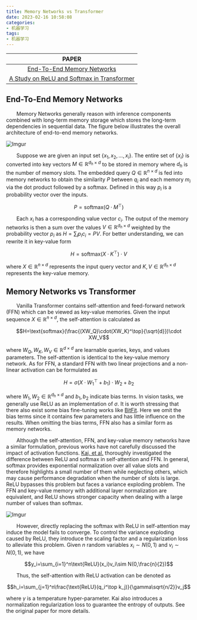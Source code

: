 ```yaml
---
title: Memory Networks vs Transformer
date: 2023-02-16 10:58:08
categories:
- 机器学习
tags:
- 机器学习
---
```


|PAPER
|:-:
|<a href="https://arxiv.org/abs/1503.08895v5">End-To-End Memory Networks</a>
|<a href="https://arxiv.org/abs/2302.06461">A Study on ReLU and Softmax in Transformer</a>

## End-To-End Memory Networks
&emsp;&emsp;Memory Networks generally reason with inference components combined with long-term memory storage which stores the long-term dependencies in sequential data. The figure below illustrates the overall architecture of end-to-end memory networks.

![Imgur](https://i.imgur.com/7UUY27n.png)

&emsp;&emsp;Suppose we are given an input set $\{x_1,x_2,\dots,x_i\}$. The entire set of $\{x_i\}$ is converted into key vectors $M\in\mathbb{R}^{d_h\times d}$ to be stored in memory where $d_h$ is the number of memory slots. The embedded query $Q\in\mathbb{R}^{n\times d}$ is fed into memory networks to obtain the similarity $P$ between $q_i$ and each memory $m_i$ via the dot product followed by a softmax. Defined in this way $p_i$ is a probability vector over the inputs.

$$P=\text{softmax}(Q\cdot M^\top)$$

&emsp;&emsp;Each $x_i$ has a corresponding value vector $c_i$. The output of the memory networks is then a sum over the values $V\in\mathbb{R}^{d_h\times d}$ weighted by the probability vector $p_i$ as $H=\sum_ip_ic_i=PV$. For better understanding, we can rewrite it in key-value form

$$H=\text{softmax}(X\cdot K^\top)\cdot V$$

where $X\in\mathbb{R}^{n\times d}$ represents the input query vector and $K,V\in\mathbb{R}^{d_h\times d}$ represents the key-value memory.

## Memory Networks vs Transformer
&emsp;&emsp;Vanilla Transformer contains self-attention and feed-forward network (FFN) which can be viewed as key-value memories. Given the input sequence $X\in\mathbb{R}^{n\times d}$, the self-attention is calculated as

$$H=\text{softmax}(\frac{(XW_Q)\cdot(XW_K)^\top}{\sqrt{d}})\cdot XW_V$$

where $W_Q,W_K,W_V\in\mathbb{R}^{d\times d}$ are learnable queries, keys, and values parameters. The self-attention is identical to the key-value memory network. As for FFN, a standard FFN with two linear projections and a non-linear activation can be formulated as

$$H=\sigma(X\cdot W_1^\top+b_1)\cdot W_2+b_2$$

where $W_1,W_2\in\mathbb{R}^{d_h\times d}$ and $b_1,b_2$ indicate bias terms. In vision tasks, we generally use ReLU as an implementation of $\sigma$. It is worth stressing that there also exist some bias fine-tuning works like [BitFit](https://arxiv.org/abs/2106.10199). Here we omit the bias terms since it contains few parameters and has little influence on the results. When omitting the bias terms, FFN also has a similar form as memory networks.

&emsp;&emsp;Although the self-attention, FFN, and key-value memory networks have a similar formulation, previous works have not carefully discussed the impact of activation functions. [Kai, et al.](https://arxiv.org/abs/2302.06461) thoroughly investigated the difference between ReLU and softmax in self-attention and FFN. In general, softmax provides exponential normalization over all value slots and therefore highlights a small number of them while neglecting others, which may cause performance degradation when the number of slots is large. ReLU bypasses this problem but faces a variance exploding problem. The FFN and key-value memory with additional layer normalization are equivalent, and ReLU shows stronger capacity when dealing with a large number of values than softmax.

![Imgur](https://i.imgur.com/Zkgoxrd.png)

&emsp;&emsp;However, directly replacing the softmax with ReLU in self-attention may induce the model fails to converge. To control the variance exploding caused by ReLU, they introduce the scaling factor and a regularization loss to alleviate this problem. Given $n$ random variables $x_i\sim N(0,1)$ and $v_i\sim N(0,1)$, we have

$$y_i=\sum_{i=1}^n\text{ReLU}(x_i)v_i\sim N(0,\frac{n}{2})$$

&emsp;&emsp;Thus, the self-attention with ReLU activation can be denoted as

$$h_i=\sum_{j=1}^n\frac{\text{ReLU}(q_i^\top k_j)}{\gamma\sqrt{n/2}}v_j$$

where $\gamma$ is a temperature hyper-parameter. Kai also introduces a normalization regularization loss to guarantee the entropy of outputs. See the original paper for more details.
